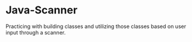 # Java-Scanner
Practicing with building classes and utilizing those classes based on user input through a scanner.
